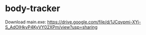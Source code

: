 # body-tracker
Download main.exe: https://drive.google.com/file/d/1JCqypmi-XYi-S_AdOlHkyP4KyVY02XPm/view?usp=sharing
